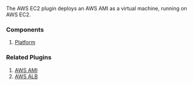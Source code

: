 The AWS EC2 plugin deploys an AWS AMI as a virtual machine, running on AWS EC2.

### Components

1. [Platform](/waypoint/integrations/hashicorp/aws-ec2/latest/components/platform/aws-ec2-platform)

### Related Plugins

1. [AWS AMI](/waypoint/integrations/hashicorp/aws-ami)
2. [AWS ALB](/waypoint/integrations/hashicorp/aws-alb)

<!--This plugin does not implement the resource manager framework, so the
"Resources" section is omitted-->
